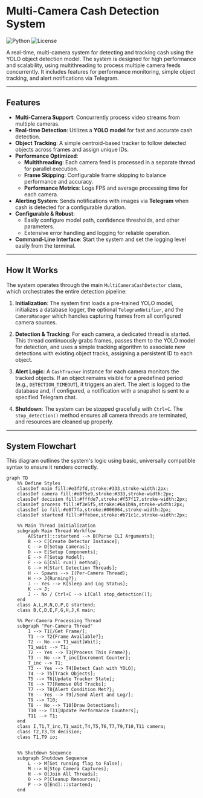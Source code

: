 # Multi-Camera Cash Detection System

![Python](https://img.shields.io/badge/python-3.8+-blue.svg)
![License](https://img.shields.io/badge/license-MIT-green.svg)

A real-time, multi-camera system for detecting and tracking cash using the YOLO object detection model. The system is designed for high performance and scalability, using multithreading to process multiple camera feeds concurrently. It includes features for performance monitoring, simple object tracking, and alert notifications via Telegram.

---

## Features

-   **Multi-Camera Support**: Concurrently process video streams from multiple cameras.
-   **Real-time Detection**: Utilizes a **YOLO model** for fast and accurate cash detection.
-   **Object Tracking**: A simple centroid-based tracker to follow detected objects across frames and assign unique IDs.
-   **Performance Optimized**:
    -   **Multithreading**: Each camera feed is processed in a separate thread for parallel execution.
    -   **Frame Skipping**: Configurable frame skipping to balance performance and accuracy.
    -   **Performance Metrics**: Logs FPS and average processing time for each camera.
-   **Alerting System**: Sends notifications with images via **Telegram** when cash is detected for a configurable duration.
-   **Configurable & Robust**:
    -   Easily configure model path, confidence thresholds, and other parameters.
    -   Extensive error handling and logging for reliable operation.
-   **Command-Line Interface**: Start the system and set the logging level easily from the terminal.

---

## How It Works

The system operates through the main `MultiCameraCashDetector` class, which orchestrates the entire detection pipeline:

1.  **Initialization**: The system first loads a pre-trained YOLO model, initializes a database logger, the optional `TelegramNotifier`, and the `CameraManager` which handles capturing frames from all configured camera sources.

2.  **Detection & Tracking**: For each camera, a dedicated thread is started. This thread continuously grabs frames, passes them to the YOLO model for detection, and uses a simple tracking algorithm to associate new detections with existing object tracks, assigning a persistent ID to each object.

3.  **Alert Logic**: A `CashTracker` instance for each camera monitors the tracked objects. If an object remains visible for a predefined period (e.g., `DETECTION_TIMEOUT`), it triggers an alert. The alert is logged to the database and, if configured, a notification with a snapshot is sent to a specified Telegram chat.

4.  **Shutdown**: The system can be stopped gracefully with `Ctrl+C`. The `stop_detection()` method ensures all camera threads are terminated, and resources are cleaned up properly.

---

## System Flowchart

This diagram outlines the system's logic using basic, universally compatible syntax to ensure it renders correctly.

```mermaid
graph TD
    %% Define Styles
    classDef main fill:#e3f2fd,stroke:#333,stroke-width:2px;
    classDef camera fill:#e8f5e9,stroke:#333,stroke-width:2px;
    classDef decision fill:#fffde7,stroke:#f57f17,stroke-width:2px;
    classDef process fill:#f3e5f5,stroke:#6a1b9a,stroke-width:2px;
    classDef io fill:#e0f7fa,stroke:#006064,stroke-width:2px;
    classDef startend fill:#ffebee,stroke:#b71c1c,stroke-width:2px;

    %% Main Thread Initialization
    subgraph Main Thread Workflow
        A[Start]:::startend --> B[Parse CLI Arguments];
        B --> C[Create Detector Instance];
        C --> D[Setup Cameras];
        D --> E[Setup Components];
        E --> F[Setup Model];
        F --> G[Call run() method];
        G --> H[Start Detection Threads];
        H -- Spawns --> I(Per-Camera Thread);
        H --> J{Running?};
        J -- Yes --> K[Sleep and Log Status];
        K --> J;
        J -- No / Ctrl+C --> L[Call stop_detection()];
    end
    class A,L,M,N,O,P,Q startend;
    class B,C,D,E,F,G,H,J,K main;

    %% Per-Camera Processing Thread
    subgraph "Per-Camera Thread"
        I --> T1[/Get Frame/];
        T1 --> T2{Frame Available?};
        T2 -- No --> T1_wait[Wait];
        T1_wait --> T1;
        T2 -- Yes --> T3{Process This Frame?};
        T3 -- No --> T_inc[Increment Counter];
        T_inc --> T1;
        T3 -- Yes --> T4[Detect Cash with YOLO];
        T4 --> T5[Track Objects];
        T5 --> T6[Update Tracker State];
        T6 --> T7[Remove Old Tracks];
        T7 --> T8{Alert Condition Met?};
        T8 -- Yes --> T9[/Send Alert and Log/];
        T9 --> T10;
        T8 -- No --> T10[Draw Detections];
        T10 --> T11[Update Performance Counters];
        T11 --> T1;
    end
    class I,T1,T_inc,T1_wait,T4,T5,T6,T7,T9,T10,T11 camera;
    class T2,T3,T8 decision;
    class T1,T9 io;


    %% Shutdown Sequence
    subgraph Shutdown Sequence
        L --> M[Set running flag to False];
        M --> N[Stop Camera Captures];
        N --> O[Join All Threads];
        O --> P[Cleanup Resources];
        P --> Q[End]:::startend;
    end
